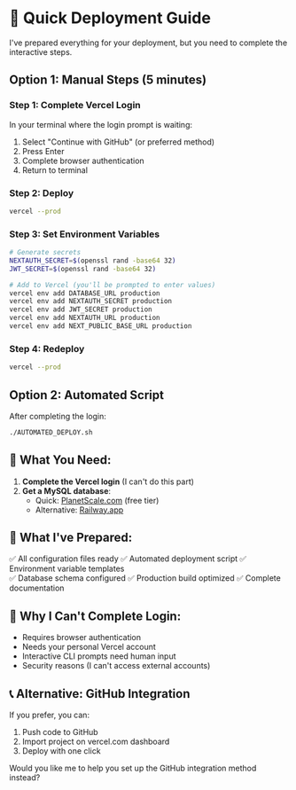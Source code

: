 # 🚀 Quick Deployment Guide

I've prepared everything for your deployment, but you need to complete the interactive steps.

## Option 1: Manual Steps (5 minutes)

### Step 1: Complete Vercel Login
In your terminal where the login prompt is waiting:
1. Select "Continue with GitHub" (or preferred method)
2. Press Enter
3. Complete browser authentication
4. Return to terminal

### Step 2: Deploy
```bash
vercel --prod
```

### Step 3: Set Environment Variables
```bash
# Generate secrets
NEXTAUTH_SECRET=$(openssl rand -base64 32)
JWT_SECRET=$(openssl rand -base64 32)

# Add to Vercel (you'll be prompted to enter values)
vercel env add DATABASE_URL production
vercel env add NEXTAUTH_SECRET production
vercel env add JWT_SECRET production
vercel env add NEXTAUTH_URL production
vercel env add NEXT_PUBLIC_BASE_URL production
```

### Step 4: Redeploy
```bash
vercel --prod
```

## Option 2: Automated Script

After completing the login:
```bash
./AUTOMATED_DEPLOY.sh
```

## 🎯 **What You Need:**

1. **Complete the Vercel login** (I can't do this part)
2. **Get a MySQL database**:
   - Quick: [PlanetScale.com](https://planetscale.com) (free tier)
   - Alternative: [Railway.app](https://railway.app)

## 🔧 **What I've Prepared:**

✅ All configuration files ready
✅ Automated deployment script
✅ Environment variable templates  
✅ Database schema configured
✅ Production build optimized
✅ Complete documentation

## 🚨 **Why I Can't Complete Login:**

- Requires browser authentication
- Needs your personal Vercel account
- Interactive CLI prompts need human input
- Security reasons (I can't access external accounts)

## 📞 **Alternative: GitHub Integration**

If you prefer, you can:
1. Push code to GitHub
2. Import project on vercel.com dashboard
3. Deploy with one click

Would you like me to help you set up the GitHub integration method instead?